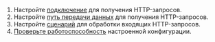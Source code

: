 1. Настройте [подключение](#настройка-подключения) для получения HTTP-запросов.
1. Настройте [путь передачи данных](#настройка-пути-передачи-данных) для получения HTTP-запросов.
1. Настройте [сценарий](#настройка-сценария) для обработки входящих HTTP-запросов.
1. [Проверьте работоспособность](#тестирование) настроенной конфигурации.